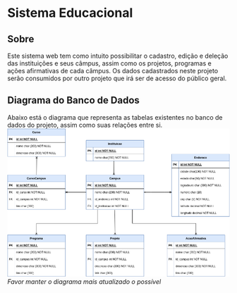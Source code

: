 # Sistema Educacional

## Sobre
Este sistema web tem como intuito possibilitar o cadastro, edição e deleção das instituições e seus câmpus, assim como os projetos, programas e ações afirmativas de cada câmpus. Os dados cadastrados neste projeto serão consumidos por outro projeto que irá ser de acesso do público geral.

## Diagrama do Banco de Dados
Abaixo está o diagrama que representa as tabelas existentes no banco de dados do projeto, assim como suas relações entre si.
![Diagrama do Banco de Dados](.github/diagrama_bd.png)
_Favor manter o diagrama mais atualizado o possível_